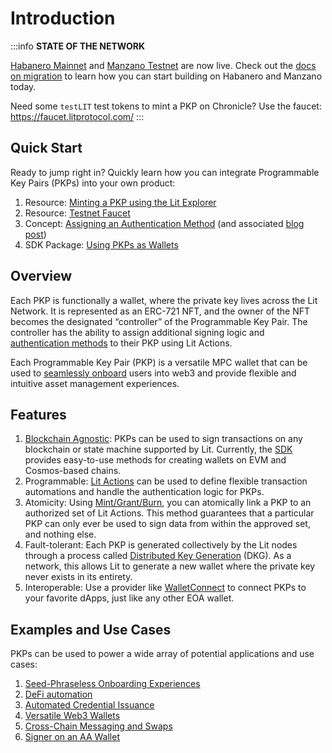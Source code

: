 # Introduction

:::info
**STATE OF THE NETWORK**

[Habanero Mainnet](../../network/networks/mainnet) and [Manzano Testnet](../../network/networks/testnet) are now live. Check out the [docs on migration](../../network/migration-guide) to learn how you can start building on Habanero and Manzano today. 

Need some `testLIT` test tokens to mint a PKP on Chronicle? Use the faucet: https://faucet.litprotocol.com/
:::

## Quick Start

Ready to jump right in? Quickly learn how you can integrate Programmable Key Pairs (PKPs) into your own product:

1. Resource: [Minting a PKP using the Lit Explorer](https://explorer.litprotocol.com/mint-pkp)
2. Resource: [Testnet Faucet](https://faucet.litprotocol.com/)
3. Concept: [Assigning an Authentication Method](../wallets/auth-methods.md) (and associated [blog post](https://spark.litprotocol.com/how-authentication-works-with-pkps/))
4. SDK Package: [Using PKPs as Wallets](../wallets/walletconnect.md) 

## Overview

Each PKP is functionally a wallet, where the private key lives across the Lit Network. It is represented as an ERC-721 NFT, and the owner of the NFT becomes the designated “controller” of the Programmable Key Pair. The controller has the ability to assign additional signing logic and [authentication methods](../authentication/overview) to their PKP using Lit Actions.

Each Programmable Key Pair (PKP) is a versatile MPC wallet that can be used to [seamlessly onboard](https://spark.litprotocol.com/wallet-abstraction-with-google-oauth/) users into web3 and provide flexible and intuitive asset management experiences. 

## Features

1. [Blockchain Agnostic](../../resources/supported-chains#programmable-key-pairs): PKPs can be used to sign transactions on any blockchain or state machine supported by Lit. Currently, the [SDK](https://github.com/LIT-Protocol/js-sdk/tree/master/packages/pkp-client) provides easy-to-use methods for creating wallets on EVM and Cosmos-based chains. 
2. Programmable: [Lit Actions](../serverless-signing/overview) can be used to define flexible transaction automations and handle the authentication logic for PKPs.
3. Atomicity: Using [Mint/Grant/Burn](../serverless-signing/overview), you can atomically link a PKP to an authorized set of Lit Actions. This method guarantees that a particular PKP can only ever be used to sign data from within the approved set, and nothing else. 
4. Fault-tolerant: Each PKP is generated collectively by the Lit nodes through a process called [Distributed Key Generation](https://en.wikipedia.org/wiki/Distributed_key_generation) (DKG). As a network, this allows Lit to generate a new wallet where the private key never exists in its entirety. 
5. Interoperable: Use a provider like [WalletConnect](../wallets/walletconnect.md) to connect PKPs to your favorite dApps, just like any other EOA wallet.

## Examples and Use Cases

PKPs can be used to power a wide array of potential applications and use cases:

1. [Seed-Phraseless Onboarding Experiences](https://spark.litprotocol.com/wallet-abstraction-with-google-oauth/)
2. [DeFi automation](https://spark.litprotocol.com/automated-portfolio-rebalancing-uniswap/)
3. [Automated Credential Issuance](https://spark.litprotocol.com/krebitxlitactions/)
4. [Versatile Web3 Wallets](https://github.com/DustilDawn/Magic)
5. [Cross-Chain Messaging and Swaps](https://spark.litprotocol.com/xchain-bridging-yacht-lit-swap/)
6. [Signer on an AA Wallet](https://spark.litprotocol.com/account-abstraction-and-mpc/)